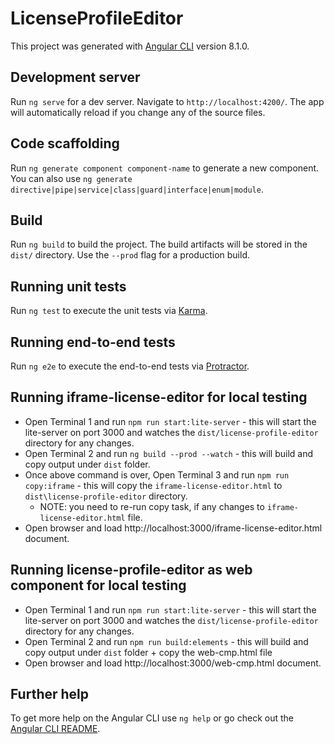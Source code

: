 <!---
.. ===============LICENSE_START=======================================================
.. Acumos CC-BY-4.0
.. ===================================================================================
.. Copyright (C) 2019 Nordix Foundation
.. ===================================================================================
.. This Acumos documentation file is distributed by AT&T and Tech Mahindra
.. under the Creative Commons Attribution 4.0 International License (the "License");
.. you may not use this file except in compliance with the License.
.. You may obtain a copy of the License at
..
.. http://creativecommons.org/licenses/by/4.0
..
.. This file is distributed on an "AS IS" BASIS,
.. WITHOUT WARRANTIES OR CONDITIONS OF ANY KIND, either express or implied.
.. See the License for the specific language governing permissions and
.. limitations under the License.
.. ===============LICENSE_END=========================================================
-->

# LicenseProfileEditor

This project was generated with [Angular CLI](https://github.com/angular/angular-cli) version 8.1.0.

## Development server

Run `ng serve` for a dev server. Navigate to `http://localhost:4200/`. The app will automatically reload if you change any of the source files.

## Code scaffolding

Run `ng generate component component-name` to generate a new component. You can also use `ng generate directive|pipe|service|class|guard|interface|enum|module`.

## Build

Run `ng build` to build the project. The build artifacts will be stored in the `dist/` directory. Use the `--prod` flag for a production build.

## Running unit tests

Run `ng test` to execute the unit tests via [Karma](https://karma-runner.github.io).

## Running end-to-end tests

Run `ng e2e` to execute the end-to-end tests via [Protractor](http://www.protractortest.org/).

## Running iframe-license-editor for local testing

- Open Terminal 1 and run `npm run start:lite-server` - this will start the lite-server on port 3000 and watches the `dist/license-profile-editor` directory for any changes.
- Open Terminal 2 and run `ng build --prod --watch` - this will build and copy output under `dist` folder.
- Once above command is over, Open Terminal 3 and run `npm run copy:iframe` - this will copy the `iframe-license-editor.html` to `dist\license-profile-editor` directory.
  - NOTE: you need to re-run copy task, if any changes to `iframe-license-editor.html` file.
- Open browser and load http://localhost:3000/iframe-license-editor.html document.

## Running license-profile-editor as web component for local testing

- Open Terminal 1 and run `npm run start:lite-server` - this will start the lite-server on port 3000 and watches the `dist/license-profile-editor` directory for any changes.
- Open Terminal 2 and run `npm run build:elements` - this will build and copy output under `dist` folder + copy the web-cmp.html file
- Open browser and load http://localhost:3000/web-cmp.html document.

## Further help

To get more help on the Angular CLI use `ng help` or go check out the [Angular CLI README](https://github.com/angular/angular-cli/blob/master/README.md).
